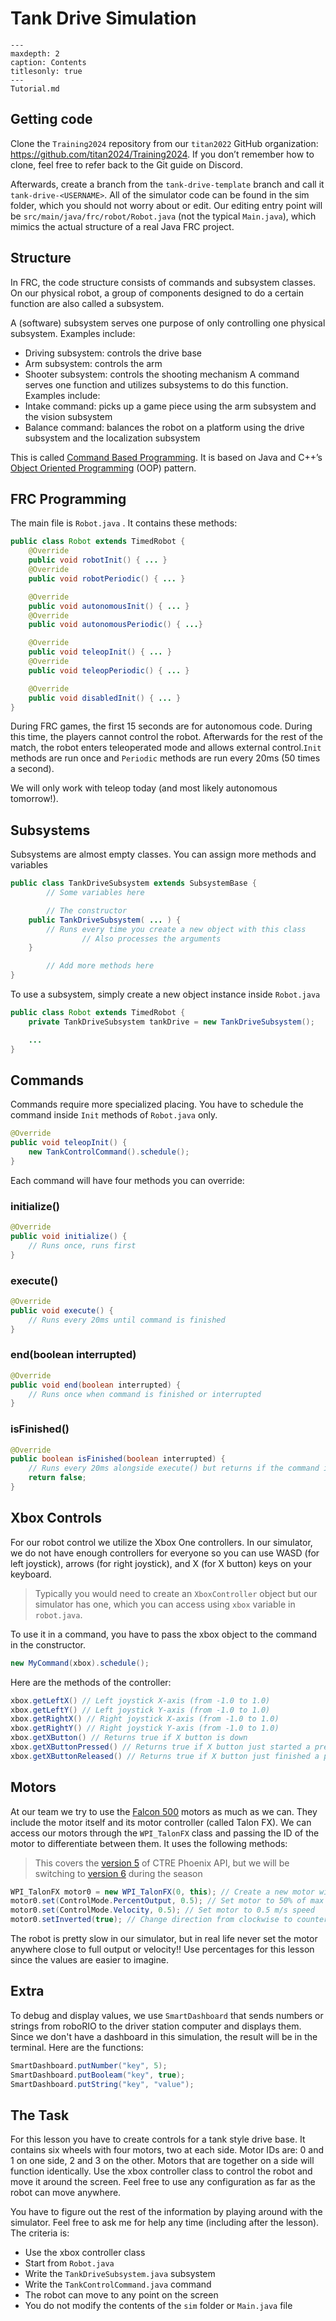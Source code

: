 # Tank Drive Simulation

```{toctree}
---
maxdepth: 2
caption: Contents
titlesonly: true
---
Tutorial.md
```

## Getting code

Clone the `Training2024` repository from our `titan2022` GitHub organization: https://github.com/titan2024/Training2024. If you don’t remember how to clone, feel free to refer back to the Git guide on Discord.

Afterwards, create a branch from the `tank-drive-template` branch and call it `tank-drive-<USERNAME>`. All of the simulator code can be found in the sim folder, which you should not worry about or edit. Our editing entry point will be `src/main/java/frc/robot/Robot.java` (not the typical `Main.java`), which mimics the actual structure of a real Java FRC project.

## Structure

In FRC, the code structure consists of commands and subsystem classes.  On our physical robot, a group of components designed to do a certain function are also called a subsystem.

A (software) subsystem serves one purpose of only controlling one physical subsystem. Examples include:
* Driving subsystem: controls the drive base
* Arm subsystem: controls the arm
* Shooter subsystem: controls the shooting mechanism
A command serves one function and utilizes subsystems to do this function. Examples include:
* Intake command: picks up a game piece using the arm subsystem and the vision subsystem
* Balance command: balances the robot on a platform using the drive subsystem and the localization subsystem

This is called [Command Based Programming](https://docs.wpilib.org/en/stable/docs/software/commandbased/what-is-command-based.html). It is based on Java and C++’s [Object Oriented Programming](https://simple.wikipedia.org/wiki/Object-oriented_programming#Features) (OOP) pattern.

## FRC Programming

The main file is `Robot.java` . It contains these methods:

```java
public class Robot extends TimedRobot {
    @Override
    public void robotInit() { ... }
    @Override
    public void robotPeriodic() { ... }

    @Override
    public void autonomousInit() { ... }
    @Override
    public void autonomousPeriodic() { ...}

    @Override
    public void teleopInit() { ... }
    @Override
    public void teleopPeriodic() { ... }

    @Override
    public void disabledInit() { ... }
}
```

During FRC games, the first 15 seconds are for autonomous code. During this time, the players cannot control the robot. Afterwards for the rest of the match, the robot enters teleoperated mode and allows external control.`Init` methods are run once and `Periodic` methods are run every 20ms (50 times a second).

We will only work with teleop today (and most likely autonomous tomorrow!).

## Subsystems

Subsystems are almost empty classes. You can assign more methods and variables

```java
public class TankDriveSubsystem extends SubsystemBase {
		// Some variables here

		// The constructor
    public TankDriveSubsystem( ... ) {
        // Runs every time you create a new object with this class
				// Also processes the arguments
    }

		// Add more methods here
}
```
To use a subsystem, simply create a new object instance inside `Robot.java`
```java
public class Robot extends TimedRobot {
    private TankDriveSubsystem tankDrive = new TankDriveSubsystem();

    ...
}
```

## Commands

Commands require more specialized placing. You have to schedule the command inside `Init` methods of `Robot.java` only.

```java
@Override
public void teleopInit() {
    new TankControlCommand().schedule();
}
```

Each command will have four methods you can override:

### initialize()

```java
@Override
public void initialize() {
    // Runs once, runs first
}
```

### execute()

```java
@Override
public void execute() {
    // Runs every 20ms until command is finished
}
```

### end(boolean interrupted)

```java
@Override
public void end(boolean interrupted) {
    // Runs once when command is finished or interrupted
}
```

### isFinished()

```java
@Override
public boolean isFinished(boolean interrupted) {
    // Runs every 20ms alongside execute() but returns if the command is done or not
    return false;
}
```

## Xbox Controls

For our robot control we utilize the Xbox One controllers. In our simulator, we do not have enough controllers for everyone so you can use WASD (for left joystick), arrows (for right joystick), and X (for X button) keys on your keyboard.

> Typically you would need to create an `XboxController` object but our simulator has one, which you can access using `xbox` variable in `robot.java`.

To use it in a command, you have to pass the xbox object to the command in the constructor.

```java
new MyCommand(xbox).schedule();
```

Here are the methods of the controller:

```java
xbox.getLeftX() // Left joystick X-axis (from -1.0 to 1.0)
xbox.getLeftY() // Left joystick Y-axis (from -1.0 to 1.0)
xbox.getRightX() // Right joystick X-axis (from -1.0 to 1.0)
xbox.getRightY() // Right joystick Y-axis (from -1.0 to 1.0)
xbox.getXButton() // Returns true if X button is down
xbox.getXButtonPressed() // Returns true if X button just started a press
xbox.getXButtonReleased() // Returns true if X button just finished a press
```

## Motors

At our team we try to use the [Falcon 500](https://www.vexrobotics.com/217-6515.html) motors as much as we can. They include the motor itself and its motor controller (called Talon FX). We can access our motors through the `WPI_TalonFX` class and passing the ID of the motor to differentiate between them. It uses the following methods:

> This covers the [version 5](https://v5.docs.ctr-electronics.com/en/stable/) of CTRE Phoenix API, but we will be switching to [version 6](https://v6.docs.ctr-electronics.com/en/stable/) during the season

```java
WPI_TalonFX motor0 = new WPI_TalonFX(0, this); // Create a new motor with ID of 0
motor0.set(ControlMode.PercentOutput, 0.5); // Set motor to 50% of max output
motor0.set(ControlMode.Velocity, 0.5); // Set motor to 0.5 m/s speed
motor0.setInverted(true); // Change direction from clockwise to counter clockwise
```

The robot is pretty slow in our simulator, but in real life never set the motor anywhere close to full output or velocity!! Use percentages for this lesson since the values are easier to imagine.

## Extra

To debug and display values, we use `SmartDashboard` that sends numbers or strings from roboRIO to the driver station computer and displays them. Since we don't have a dashboard in this simulation, the result will be in the terminal. Here are the functions:

```java
SmartDashboard.putNumber("key", 5);
SmartDashboard.putBooleam("key", true);
SmartDashboard.putString("key", "value");
```

## The Task

For this lesson you have to create controls for a tank style drive base. It contains six wheels with four motors, two at each side. Motor IDs are: 0 and 1 on one side, 2 and 3 on the other. Motors that are together on a side will function identically. Use the xbox controller class to control the robot and move it around the screen. Feel free to use any configuration as far as the robot can move anywhere.

You have to figure out the rest of the information by playing around with the simulator. Feel free to ask me for help any time (including after the lesson). The criteria is:

- Use the xbox controller class
- Start from `Robot.java`
- Write the `TankDriveSubsystem.java` subsystem
- Write the `TankControlCommand.java` command
- The robot can move to any point on the screen
- You do not modify the contents of the `sim` folder or `Main.java` file
